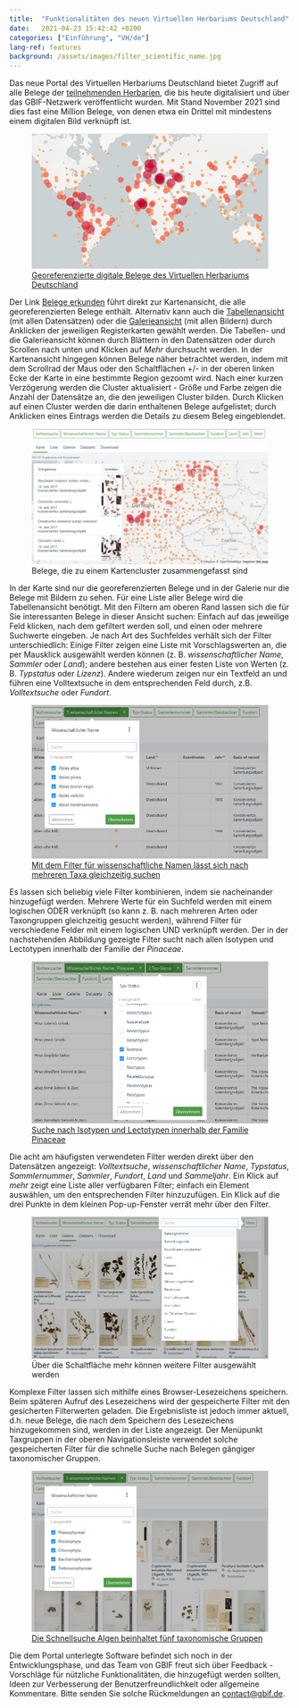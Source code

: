 ```yaml
---
title:  "Funktionalitäten des neuen Virtuellen Herbariums Deutschland"
date:   2021-04-23 15:42:42 +0200
categories: ["Einführung", "VH/de"]
lang-ref: features
background: /assets/images/filter_scientific_name.jpg
---
```


Das neue Portal des Virtuellen Herbariums Deutschland bietet Zugriff auf alle Belege der [teilnehmenden Herbarien](/de/partners), die bis heute digitalisiert und über das GBIF-Netzwerk veröffentlicht wurden. Mit Stand November 2021 sind dies fast eine Million Belege, von denen etwa ein Drittel mit mindestens einem digitalen Bild verknüpft ist.

<figure class="has-text-centered">
	<a href="/de/data?view=MAP">
		<img src="/assets/images/map.png" />
		<figcaption>Georeferenzierte digitale Belege des Virtuellen Herbariums Deutschland</figcaption>
	</a>
</figure>

Der Link [Belege erkunden](/de/data) führt direkt zur Kartenansicht, die alle georeferenzierten Belege enthält. Alternativ kann auch die [Tabellenansicht](/de/data?view=TABLE) (mit allen Datensätzen) oder die [Galerieansicht](/de/data?view=GALLERY) (mit allen Bildern) durch Anklicken der jeweiligen Registerkarten gewählt werden. Die Tabellen- und die Galerieansicht können durch Blättern in den Datensätzen oder durch Scrollen nach unten und Klicken auf *Mehr* durchsucht werden. In der Kartenansicht hingegen können Belege näher betrachtet werden, indem mit dem Scrollrad der Maus oder den Schaltflächen +/- in der oberen linken Ecke der Karte in eine bestimmte Region gezoomt wird. Nach einer kurzen Verzögerung werden die Cluster aktualisiert - Größe und Farbe zeigen die Anzahl der Datensätze an, die den jeweiligen Cluster bilden. Durch Klicken auf einen Cluster werden die darin enthaltenen Belege aufgelistet; durch Anklicken eines Eintrags werden die Details zu diesem Beleg eingeblendet.

<figure class="has-text-centered">
	<img src="/assets/images/map_cluster_de.jpg" />
	<figcaption>Belege, die zu einem Kartencluster zusammengefasst sind</figcaption>
</figure>

In der Karte sind nur die georeferenzierten Belege und in der Galerie nur die Belege mit Bildern zu sehen. Für eine Liste aller Belege wird die Tabellenansicht benötigt. Mit den Filtern am oberen Rand lassen sich die für Sie interessanten Belege in dieser Ansicht suchen: Einfach auf das jeweilige Feld klicken, nach dem gefiltert werden soll, und einen oder mehrere Suchwerte eingeben. Je nach Art des Suchfeldes verhält sich der Filter unterschiedlich: Einige Filter zeigen eine Liste mit Vorschlagswerten an, die per Mausklick ausgewählt werden können (z. B. *wissenschaftlicher Name*, *Sammler* oder *Land*); andere bestehen aus einer festen Liste von Werten (z. B. *Typstatus* oder *Lizenz*). Andere wiederum zeigen nur ein Textfeld an und führen eine Volltextsuche in dem entsprechenden Feld durch, z.B. *Volltextsuche* oder *Fundort*.

<figure class="has-text-centered">
	<a href="/de/data?filter=eyJtdXN0Ijp7InRheG9uS2V5IjpbMjY4NTQ4NCwyNjg1NTE5LDI2ODU0MDAsMjY4NTQxNCwyNjg1NTUyXX19&view=TABLE">
		<img src="/assets/images/filter_scientific_name_de.jpg" />
		<figcaption>Mit dem Filter für wissenschaftliche Namen lässt sich nach mehreren Taxa gleichzeitig suchen</figcaption>
	</a>
</figure>

Es lassen sich beliebig viele Filter kombinieren, indem sie nacheinander hinzugefügt werden. Mehrere Werte für ein Suchfeld werden mit einem logischen ODER verknüpft (so kann z. B. nach mehreren Arten oder Taxongruppen gleichzeitig gesucht werden), während Filter für verschiedene Felder mit einem logischen UND verknüpft werden. Der in der nachstehenden Abbildung gezeigte Filter sucht nach allen Isotypen und Lectotypen innerhalb der Familie der *Pinaceae*.

<figure class="has-text-centered">
	<a href="/de/data?filter=eyJtdXN0Ijp7InRheG9uS2V5IjpbMzkyNV0sInR5cGVTdGF0dXMiOlsiTEVDVE9UWVBFIiwiSVNPVFlQRSJdfX0&view=TABLE">
		<img src="/assets/images/mutliple_filters_de.jpg" />
		<figcaption>Suche nach Isotypen und Lectotypen innerhalb der Familie Pinaceae</figcaption>
	</a>
</figure>

Die acht am häufigsten verwendeten Filter werden direkt über den Datensätzen angezeigt: *Volltextsuche*, *wissenschaftlicher Name*, *Typstatus*, *Sammlernummer*, *Sammler*, *Fundort*, *Land* und *Sammeljahr*. Ein Klick auf *mehr* zeigt eine Liste aller verfügbaren Filter; einfach ein Element auswählen, um den entsprechenden Filter hinzuzufügen. Ein Klick auf die drei Punkte in dem kleinen Pop-up-Fenster verrät mehr über den Filter.

<figure class="has-text-centered">
	<img src="/assets/images/filter_list_de.jpg" />
	<figcaption>Über die Schaltfläche mehr können weitere Filter ausgewählt werden</figcaption>
</figure>

Komplexe Filter lassen sich mithilfe eines Browser-Lesezeichens speichern. Beim späteren Aufruf des Lesezeichens wird der gespeicherte Filter mit den gesicherten Filterwerten geladen. Die Ergebnisliste ist jedoch immer aktuell, d.h. neue Belege, die nach dem Speichern des Lesezeichens hinzugekommen sind, werden in der Liste angezeigt. Der Menüpunkt Taxgruppen in der oberen Navigationsleiste verwendet solche gespeicherten Filter für die schnelle Suche nach Belegen gängiger taxonomischer Gruppen.

<figure class="has-text-centered">
	<a href="/de/data?filter=eyJtdXN0Ijp7InRheG9uS2V5IjpbNzA3MzU5MywxMDYsMzYsNzk0NzE4NCwzMzJdfX0&view=GALLERY">
		<img src="/assets/images/algae_gallery_de.jpg" />
		<figcaption>Die Schnellsuche Algen beinhaltet fünf taxonomische Gruppen</figcaption>
	</a>
</figure>

Die dem Portal unterlegte Software befindet sich noch in der Entwicklungsphase, und das Team von GBIF freut sich über Feedback - Vorschläge für nützliche Funktionalitäten, die hinzugefügt werden sollten, Ideen zur Verbesserung der Benutzerfreundlichkeit oder allgemeine Kommentare. Bitte senden Sie solche Rückmeldungen an [contact@gbif.de](mailto:contact@gbif.de).